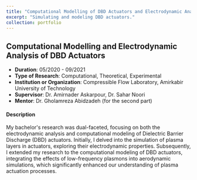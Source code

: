 ```yaml
---
title: "Computational Modelling of DBD Actuators and Electrodynamic Analysis"
excerpt: "Simulating and modeling DBD actuators."
collection: portfolio
---
```


## Computational Modelling and Electrodynamic Analysis of DBD Actuators
- **Duration**: 05/2020 - 09/2021
- **Type of Research**: Computational, Theoretical, Experimental
- **Institution or Organization**: Compressible Flow Laboratory, Amirkabir University of Technology
- **Supervisor**: Dr. Amirnader Askarpour, Dr. Sahar Noori
- **Mentor**: Dr. Gholamreza Abidzadeh (for the second part)

#### Description
My bachelor's research was dual-faceted, focusing on both the electrodynamic analysis and computational modeling of Dielectric Barrier Discharge (DBD) actuators. Initially, I delved into the simulation of plasma layers in actuators, exploring their electrodynamic properties. Subsequently, I extended my research to the computational modeling of DBD actuators, integrating the effects of low-frequency plasmons into aerodynamic simulations, which significantly enhanced our understanding of plasma actuation processes.

